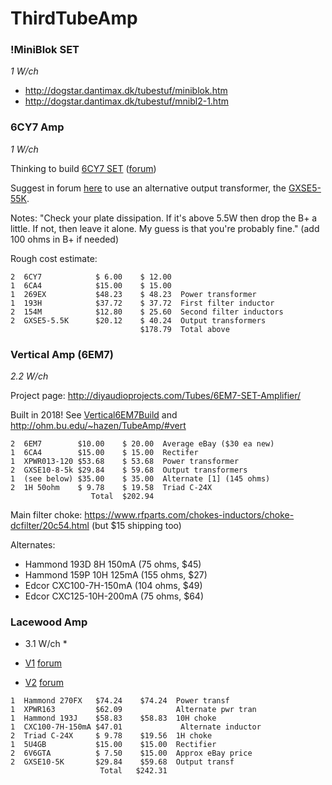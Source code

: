 # ThirdTubeAmp

### !MiniBlok SET

*1 W/ch*

 * http://dogstar.dantimax.dk/tubestuf/miniblok.htm
 * http://dogstar.dantimax.dk/tubestuf/mnibl2-1.htm

### 6CY7 Amp

*1 W/ch*

Thinking to build [6CY7 SET](http://diyaudioprojects.com/Tubes/6CY7-SET-Amplifier/) ([forum](http://diyaudioprojects.com/Forum/viewtopic.php?f=9&t=5222))

Suggest in forum [here](http://diyaudioprojects.com/Forum/viewtopic.php?f=9&t=5222&start=80) to use an alternative output transformer, the [GXSE5-55K](https://www.edcorusa.com/gxse5-55k).

Notes:  "Check your plate dissipation. If it's above 5.5W then drop the B+ a little. If not, then leave it alone. My guess is that you're probably fine." (add 100 ohms in B+ if needed)

Rough cost estimate:

```
2  6CY7            $ 6.00    $ 12.00
1  6CA4            $15.00    $ 15.00
1  269EX           $48.23    $ 48.23  Power transformer
1  193H            $37.72    $ 37.72  First filter inductor
2  154M            $12.80    $ 25.60  Second filter inductors
2  GXSE5-5.5K      $20.12    $ 40.24  Output transformers
                             $178.79  Total above
```

### Vertical Amp (6EM7)

*2.2 W/ch*

Project page:  http://diyaudioprojects.com/Tubes/6EM7-SET-Amplifier/

Built in 2018!  See [Vertical6EM7Build](Vertical6EM7Build.md) and http://ohm.bu.edu/~hazen/TubeAmp/#vert

```
2  6EM7        $10.00    $ 20.00  Average eBay ($30 ea new)
1  6CA4        $15.00    $ 15.00  Rectifer
1  XPWR013-120 $53.68    $ 53.68  Power transformer
2  GXSE10-8-5k $29.84    $ 59.68  Output transformers
1  (see below) $35.00    $ 35.00  Alternate [1] (145 ohms)
2  1H 50ohm    $ 9.78    $ 19.58  Triad C-24X
                  Total  $202.94
```

Main filter choke:  https://www.rfparts.com/chokes-inductors/choke-dcfilter/20c54.html
(but $15 shipping too)

Alternates:
 * Hammond 193D 8H 150mA (75 ohms, $45)
 * Hammond 159P 10H 125mA (155 ohms, $27)
 * Edcor CXC100-7H-150mA (104 ohms, $49)
 * Edcor CXC125-10H-200mA (75 ohms, $64)

### Lacewood Amp

* 3.1 W/ch *

 * [V1](http://www.cascadetubes.com/the-6v6-lacewood-amp/) [forum](http://diyaudioprojects.com/Forum/viewtopic.php?f=9&t=3274)
 * [V2](http://www.cascadetubes.com/the-6v6-lacewood-amp-v2-0/) [forum](http://diyaudioprojects.com/Forum/viewtopic.php?f=9&t=5736)

```
1  Hammond 270FX   $74.24    $74.24  Power transf
1  XPWR163         $62.09            Alternate pwr tran
1  Hammond 193J    $58.83    $58.83  10H choke
1  CXC100-7H-150mA $47.01             Alternate inductor
2  Triad C-24X     $ 9.78    $19.56  1H choke
1  5U4GB           $15.00    $15.00  Rectifier
2  6V6GTA          $ 7.50    $15.00  Approx eBay price
2  GXSE10-5K       $29.84    $59.68  Output transf
                    Total   $242.31
```
